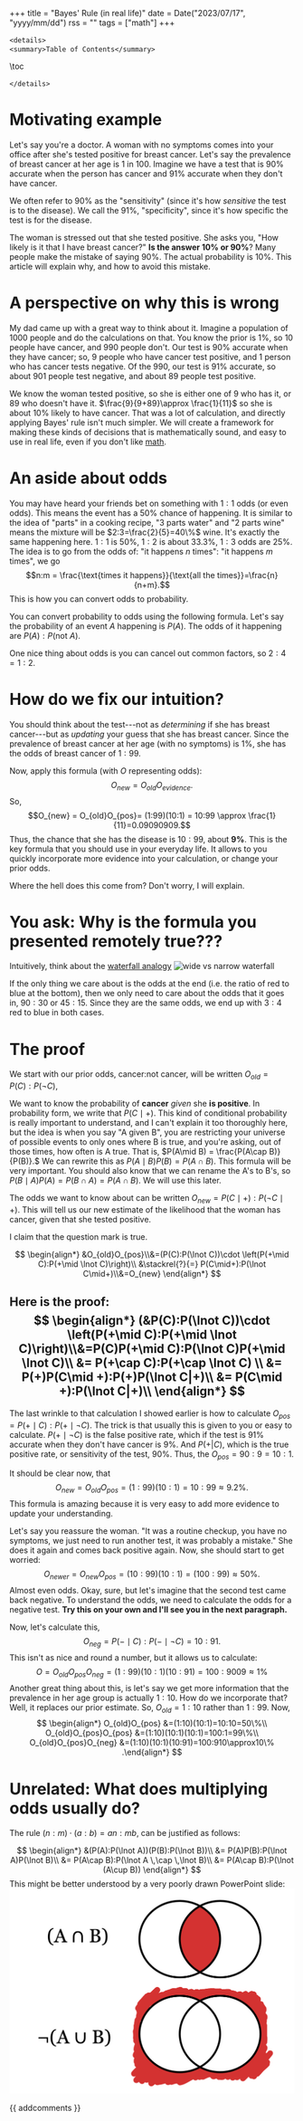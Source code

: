 +++
title = "Bayes' Rule (in real life)"
date = Date("2023/07/17", "yyyy/mm/dd")
rss = ""
tags = ["math"]
+++
~~~
<details>
<summary>Table of Contents</summary>
~~~
\toc
~~~
</details>
~~~

# Motivating example

Let's say you're a doctor. A woman with no symptoms comes into your office after she's tested positive for breast cancer. Let's say the prevalence of breast cancer at her age is $1$ in $100$. Imagine we have a test that is $90\%$ accurate when the person has cancer and $91\%$ accurate when they don't have cancer.

We often refer to $90\%$ as the "sensitivity" (since it's how *sensitive* the test is to the disease). We call the $91\%$, "specificity", since it's how specific the test is for the disease.

The woman is stressed out that she tested positive. She asks you, "How likely is it that I have breast cancer?" **Is the answer 10% or 90%**? Many people make the mistake of saying $90\%$. The actual probability is $10\%$. This article will explain why, and how to avoid this mistake.

# A perspective on why this is wrong

My dad came up with a great way to think about it. Imagine a population of 1000 people and do the calculations on that. You know the prior is $1\%$, so $10$ people have cancer, and $990$ people don't. Our test is $90\%$ accurate when they have cancer; so, $9$ people who have cancer test positive, and $1$ person who has cancer tests negative. Of the $990$, our test is $91\%$ accurate, so about $901$ people test negative, and about $89$ people test positive.

We know the woman tested positive, so she is either one of $9$ who has it, or $89$ who doesn't have it. $\frac{9}{9+89}\approx \frac{1}{11}$ so she is about $10\%$ likely to have cancer. That was a lot of calculation, and directly applying Bayes' rule isn't much simpler. We will create a framework for making these kinds of decisions that is mathematically sound, and easy to use in real life, even if you don't like [math](/404).

# An aside about odds

You may have heard your friends bet on something with $1:1$ odds (or even odds). This means the event has a $50\%$ chance of happening. It is similar to the idea of "parts" in a cooking recipe, "3 parts water" and "2 parts wine" means the mixture will be $2:3=\frac{2}{5}=40\%$ wine. It's exactly the same happening here. $1:1$ is $50\%$, $1:2$ is about $33.3\%$, $1:3$ odds are $25\%$. The idea is to go from the odds of: "it happens $n$ times": "it happens $m$ times", we go $$n:m = \frac{\text{times it happens}}{\text{all the times}}=\frac{n}{n+m}.$$
This is how you can convert odds to probability.

You can convert probability to odds using the following formula. Let's say the probability of an event $A$ happening is $P(A)$. The odds of it happening are $P(A):P(\text{not } A).$

One nice thing about odds is you can cancel out common factors, so $2:4=1:2.$

# How do we fix our intuition?

You should think about the test---not as *determining* if she has breast cancer---but as *updating* your guess that she has breast cancer. Since the prevalence of breast cancer at her age (with no symptoms) is $1\%,$ she has the odds of breast cancer of $1:99$.

Now, apply this formula (with $O$ representing odds): $$O_{new} = O_{old}O_{evidence}.$$
So, $$O_{new} = O_{old}O_{pos}= (1:99)(10:1) = 10:99 \approx \frac{1}{11}=0.09090909.$$ Thus, the chance that she has the disease is $10:99,$ about $\textbf{9\%}$. This is the key formula that you should use in your everyday life. It allows to you quickly incorporate more evidence into your calculation, or change your prior odds.

Where the hell does this come from? Don't worry, I will explain.

# You ask: Why is the formula you presented remotely true???

Intuitively, think about the [waterfall analogy](https://arbital.com/p/bayes_rule/?l=693)
![wide vs narrow waterfall](https://i.imgur.com/6FOndjc.png?0)

If the only thing we care about is the odds at the end (i.e. the ratio of red to blue at the bottom), then we only need to care about the odds that it goes in, $90:30$ or $45:15.$ Since they are the same odds, we end up with $3:4$ red to blue in both cases.

# The proof

We start with our prior odds, cancer:not cancer, will be written $O_{old}=P(C):P(\lnot C),$ 

We want to know the probability of **cancer** *given* she **is positive**. In probability form, we write that $P(C\mid +).$ This kind of conditional probability is really important to understand, and I can't explain it too thoroughly here, but the idea is when you say "A given B", you are restricting your universe of possible events to only ones where B is true, and you're asking, out of those times, how often is A true. That is, $P(A\mid B) = \frac{P(A\cap B)}{P(B)}.$ We can rewrite this as $P(A\mid B)P(B) = P(A\cap B)$. This formula will be very important. You should also know that we can rename the A's to B's, so $P(B\mid A)P(A) = P(B\cap A)=P(A \cap B)$. We will use this later.

The odds we want to know about can be written $O_{new} = P(C\mid +):P(\lnot C\mid +)$. This will tell us our new estimate of the likelihood that the woman has cancer, given that she tested positive.

I claim that the question mark is true. 

$$
\begin{align*}
&O_{old}O_{pos}\\&=(P(C):P(\lnot C))\cdot \left(P(+\mid C):P(+\mid \lnot C)\right)\\ &\stackrel{?}{=} P(C\mid+):P(\lnot C\mid+)\\&=O_{new}
\end{align*}
$$

Here is the proof:
$$
\begin{align*}
(&P(C):P(\lnot C))\cdot \left(P(+\mid C):P(+\mid \lnot C)\right)\\&=P(C)P(+\mid C):P(\lnot C)P(+\mid \lnot C)\\
&= P(+\cap C):P(+\cap \lnot C) \\
&= P(+)P(C\mid +):P(+)P(\lnot C|+)\\
&= P(C\mid +):P(\lnot C|+)\\
\end{align*}
$$
---

The last wrinkle to that calculation I showed earlier is how to calculate $O_{pos}=P(+\mid C):P(+\mid \lnot C).$ The trick is that usually this is given to you or easy to calculate. $P(+\mid \lnot C)$ is the false positive rate, which if the test is $91\%$ accurate when they don't have cancer is $9\%$. And $P(+|C)$, which is the true positive rate, or sensitivity of the test, $90\%$. Thus, the $O_{pos}=90:9=10:1.$

It should be clear now, that $$O_{new} = O_{old}O_{pos}= (1:99)(10:1) = 10:99 \approx 9.2\%.$$
This formula is amazing because it is very easy to add more evidence to update your understanding.

Let's say you reassure the woman. "It was a routine checkup, you have no symptoms, we just need to run another test, it was probably a mistake." She does it again and comes back positive again. Now, she should start to get worried: $$O_{newer}=O_{new}O_{pos}=(10:99)(10:1)=(100:99)\approx 50\%.$$
Almost even odds. Okay, sure, but let's imagine that the second test came back negative. To understand the odds, we need to calculate the odds for a negative test. **Try this on your own and I'll see you in the next paragraph.**

Now, let's calculate this, $$O_{neg}=P(-\mid C):P(-\mid \lnot C)=10:91.$$
This isn't as nice and round a  number, but it allows us to calculate:
$$O = O_{old}O_{pos}O_{neg}=(1:99)(10:1)(10:91)=100:9009 \approx 1\%$$
Another great thing about this, is let's say we get more information that the prevalence in her age group is actually $1:10$. How do we incorporate that? Well, it replaces our prior estimate. So, $O_{old} = 1:10$ rather than $1:99$. Now,
$$
\begin{align*}
O_{old}O_{pos} &=(1:10)(10:1)=10:10=50\%\\
O_{old}O_{pos}O_{pos} &=(1:10)(10:1)(10:1)=100:1=99\%\\
O_{old}O_{pos}O_{neg} &=(1:10)(10:1)(10:91)=100:910\approx10\%
.\end{align*}
$$


# Unrelated: What does multiplying odds usually do?

The rule $(n:m) \cdot (a:b) = an:mb,$ can be justified as follows:

$$
\begin{align*}
&(P(A):P(\lnot A))(P(B):P(\lnot B))\\
&= P(A)P(B):P(\lnot A)P(\lnot B)\\
&= P(A\cap B):P(\lnot A \,\cap \,\lnot B)\\
&= P(A\cap B):P(\lnot (A\cup B))
\end{align*}
$$
This might be better understood by a very poorly drawn PowerPoint slide: ![](/assets/union-and-intersection.png)

{{ addcomments }}
